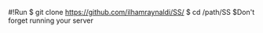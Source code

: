 #!Run
$ git clone https://github.com/ilhamraynaldi/SS/
$ cd /path/SS
$Don't forget running your server
